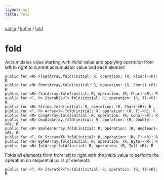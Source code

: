 ```yaml
---
layout: api
title: fold
---
```

[stdlib](../index.html) / [kotlin](index.html) / [fold](fold.html)

# fold
Accumulates value starting with *initial* value and applying *operation* from left to right to current accumulator value and each element
```
public fun <R> FloatArray.fold(initial: R, operation: (R, Float)->R): R
public fun <R> ShortArray.fold(initial: R, operation: (R, Short)->R): R
public fun <R> CharArray.fold(initial: R, operation: (R, Char)->R): R
public fun <T, R> Iterable<T>.fold(initial: R, operation: (R, T)->R): R
public fun <R> String.fold(initial: R, operation: (R, Char)->R): R
public fun <T, R> Array<T>.fold(initial: R, operation: (R, T)->R): R
public fun <R> LongArray.fold(initial: R, operation: (R, Long)->R): R
public fun <R> DoubleArray.fold(initial: R, operation: (R, Double)->R): R
public fun <R> BooleanArray.fold(initial: R, operation: (R, Boolean)->R): R
public fun <T, R> Stream<T>.fold(initial: R, operation: (R, T)->R): R
public fun <R> ByteArray.fold(initial: R, operation: (R, Byte)->R): R
public fun <R> IntArray.fold(initial: R, operation: (R, Int)->R): R
```
Folds all elements from from left to right with the *initial* value to perform the operation on sequential pairs of elements
```
public fun <T, R> Iterator<T>.fold(initial: R, operation: (R, T)->R): R
```
